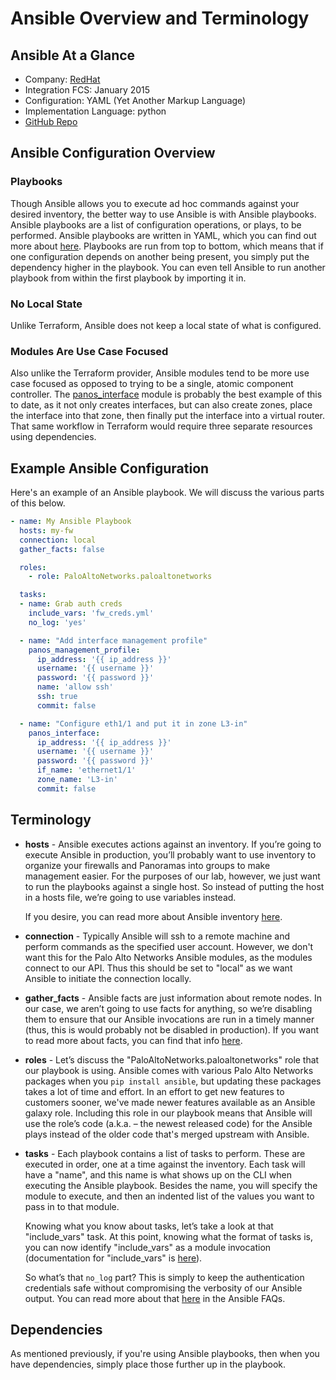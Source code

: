 # Ansible Overview and Terminology

## Ansible At a Glance

* Company: [RedHat](https://www.ansible.com/)
* Integration FCS: January 2015
* Configuration: YAML (Yet Another Markup Language)
* Implementation Language: python
* [GitHub Repo](https://github.com/PaloAltoNetworks/ansible-pan)


## Ansible Configuration Overview

### Playbooks

Though Ansible allows you to execute ad hoc commands against your desired
inventory, the better way to use Ansible is with Ansible playbooks. 
Ansible playbooks are a list of configuration operations, or plays, to be
performed.  Ansible playbooks are written in YAML, which you can find out
more about
[here](https://docs.ansible.com/ansible/latest/reference_appendices/YAMLSyntax.html). 
Playbooks are run from top to bottom, which means that if one configuration
depends on another being present, you simply put the dependency higher in the
playbook.  You can even tell Ansible to run another playbook from within the
first playbook by importing it in.


### No Local State

Unlike Terraform, Ansible does not keep a local state of what is configured.


### Modules Are Use Case Focused

Also unlike the Terraform provider, Ansible modules tend to be more use case
focused as opposed to trying to be a single, atomic component controller.  The
[panos_interface](http://panwansible.readthedocs.io/en/latest/modules/panos_interface_module.html)
module is probably the best example of this to date, as it not only creates
interfaces, but can also create zones, place the interface into that zone,
then finally put the interface into a virtual router.  That same workflow in
Terraform would require three separate resources using dependencies.


## Example Ansible Configuration

Here's an example of an Ansible playbook.  We will discuss the various
parts of this below.

```yml
- name: My Ansible Playbook
  hosts: my-fw
  connection: local
  gather_facts: false

  roles:
    - role: PaloAltoNetworks.paloaltonetworks

  tasks:
  - name: Grab auth creds
    include_vars: 'fw_creds.yml'
    no_log: 'yes'

  - name: "Add interface management profile"
    panos_management_profile:
      ip_address: '{{ ip_address }}'
      username: '{{ username }}'
      password: '{{ password }}'
      name: 'allow ssh'
      ssh: true
      commit: false

  - name: "Configure eth1/1 and put it in zone L3-in"
    panos_interface:
      ip_address: '{{ ip_address }}'
      username: '{{ username }}'
      password: '{{ password }}'
      if_name: 'ethernet1/1'
      zone_name: 'L3-in'
      commit: false
```


## Terminology

* **hosts** - Ansible executes actions against an inventory.  If you’re
  going to execute Ansible in production, you’ll probably want to use
  inventory to organize your firewalls and Panoramas into groups to make
  management easier.  For the purposes of our lab, however, we just want
  to run the playbooks against a single host.  So instead of putting the
  host in a hosts file, we’re going to use variables instead.
  
  If you desire, you can read more about Ansible inventory
  [here](http://docs.ansible.com/ansible/latest/user_guide/intro_inventory.html).
* **connection** - Typically Ansible will ssh to a remote machine and perform
  commands as the specified user account.  However, we don't want this for the
  Palo Alto Networks Ansible modules, as the modules connect to our API.  Thus
  this should be set to "local" as we want Ansible to initiate the connection
  locally.
* **gather_facts** - Ansible facts are just information about remote nodes.  In
  our case, we aren’t going to use facts for anything, so we’re disabling them
  to ensure that our Ansible invocations are run in a timely manner (thus,
  this is would probably not be disabled in production).  If you want to read
  more about facts, you can find that info
  [here](https://docs.ansible.com/ansible/latest/reference_appendices/glossary.html#term-facts).
* **roles** - Let’s discuss the "PaloAltoNetworks.paloaltonetworks" role that
  our playbook is using.  Ansible comes with various Palo Alto Networks
  packages when you `pip install ansible`, but updating these packages takes
  a lot of time and effort.  In an effort to get new features to customers
  sooner, we've made newer features available as an Ansible galaxy role. 
  Including this role in our playbook means that Ansible will use the role’s
  code (a.k.a. – the newest released code) for the Ansible plays instead of
  the older code that's merged upstream with Ansible.
* **tasks** - Each playbook contains a list of tasks to perform.  These are
  executed in order, one at a time against the inventory.  Each task will
  have a "name", and this name is what shows up on the CLI when executing
  the Ansible playbook.  Besides the name, you will specify the module to
  execute, and then an indented list of the values you want to pass in to
  that module.
  
  Knowing what you know about tasks, let’s take a look at that "include\_vars"
  task.  At this point, knowing what the format of tasks is, you can now
  identify "include\_vars" as a module invocation (documentation for
  "include\_vars" is
  [here](https://docs.ansible.com/ansible/latest/modules/include_vars_module.html)). 
  
  So what’s that `no_log` part?  This is simply to keep the authentication
  credentials safe without compromising the verbosity of our Ansible output. 
  You can read more about that
  [here](https://docs.ansible.com/ansible/latest/reference_appendices/faq.html#how-do-i-keep-secret-data-in-my-playbook)
  in the Ansible FAQs.


## Dependencies

As mentioned previously, if you're using Ansible playbooks, then when you
have dependencies, simply place those further up in the playbook.
